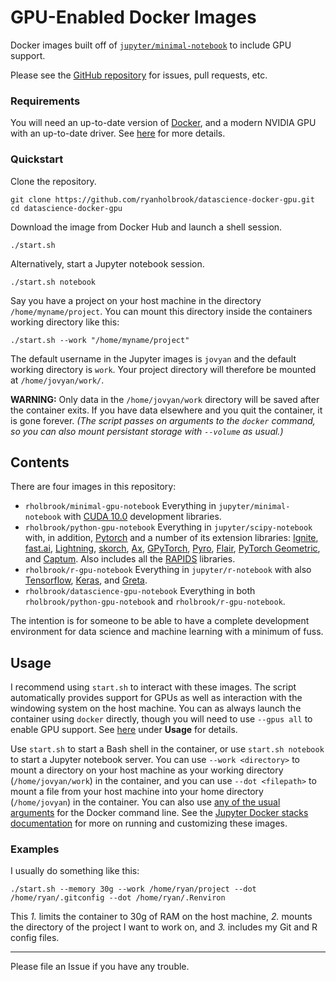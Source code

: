 <!-- [![Docker Pulls](https://img.shields.io/docker/pulls/rholbrook/datascience)](https://hub.docker.com/repository/docker/rholbrook/datascience) -->
<!-- [![Docker Stars](https://img.shields.io/docker/stars/rholbrook/datascience)](https://hub.docker.com/repository/docker/rholbrook/datascience) -->

# GPU-Enabled Docker Images

Docker images built off of [`jupyter/minimal-notebook`](https://github.com/jupyter/docker-stacks/tree/master/datascience-notebook) to include GPU support.

Please see the [GitHub repository](https://github.com/ryanholbrook/datascience-docker-gpu) for issues, pull requests, etc.

### Requirements

You will need an up-to-date version of [Docker](https://docs.docker.com/install/), 
and a modern NVIDIA GPU with an up-to-date driver. See [here](https://github.com/NVIDIA/nvidia-docker/wiki/Installation-(Native-GPU-Support)) for more details.

### Quickstart
Clone the repository.
```
git clone https://github.com/ryanholbrook/datascience-docker-gpu.git
cd datascience-docker-gpu
```

Download the image from Docker Hub and launch a shell session.
```
./start.sh
```

Alternatively, start a Jupyter notebook session.
```
./start.sh notebook
```

Say you have a project on your host machine in the directory `/home/myname/project`. You can mount this directory inside the containers working directory like this:
```
./start.sh --work "/home/myname/project"
```
The default username in the Jupyter images is `jovyan` and the default working directory is `work`. Your project directory will therefore be mounted at `/home/jovyan/work/`.

**WARNING:** Only data in the `/home/jovyan/work` directory will be saved after the container exits. If you have data elsewhere and you quit the container, it is gone forever. *(The script passes on arguments to the `docker` command, so you can also mount persistant storage with `--volume` as usual.)*

## Contents
There are four images in this repository:
  * `rholbrook/minimal-gpu-notebook` Everything in `jupyter/minimal-notebook` with [CUDA 10.0](https://developer.nvidia.com/cuda-zone) development libraries.
  * `rholbrook/python-gpu-notebook` Everything in `jupyter/scipy-notebook` with, in addition, [Pytorch](https://pytorch.org/) and a number of its extension libraries: [Ignite](https://pytorch.org/ignite/), [fast.ai](https://www.fast.ai/), [Lightning](https://github.com/williamFalcon/pytorch-lightning), [skorch](https://github.com/skorch-dev/skorch), [Ax](https://ax.dev/), [GPyTorch](https://github.com/cornellius-gp/gpytorch), [Pyro](http://pyro.ai/), [Flair](https://github.com/zalandoresearch/flair), [PyTorch Geometric](https://github.com/rusty1s/pytorch_geometric), and [Captum](https://captum.ai/). Also includes all the [RAPIDS](https://docs.rapids.ai/api) libraries.
  * `rholbrook/r-gpu-notebook` Everything in `jupyter/r-notebook` with also [Tensorflow](https://www.tensorflow.org/), [Keras](https://keras.io/), and [Greta](https://greta-stats.org/).
  * `rholbrook/datascience-gpu-notebook` Everything in both `rholbrook/python-gpu-notebook` and `rholbrook/r-gpu-notebook`.
  
The intention is for someone to be able to have a complete development environment for data science and machine learning with a minimum of fuss.

<!--   * [![Download Size](https://images.microbadger.com/badges/image/rholbrook/datascience:cuda-only.svg)](https://hub.docker.com/repository/docker/rholbrook/datascience/tags) `:cuda-only` -->
<!--   * [![Download Size](https://images.microbadger.com/badges/image/rholbrook/datascience:cuda-only.svg)](https://hub.docker.com/repository/docker/rholbrook/datascience/tags) `:pytorch`  -->
<!--   * [![Download Size](https://images.microbadger.com/badges/image/rholbrook/datascience:full.svg)](https://hub.docker.com/repository/docker/rholbrook/datascience/tags) `:full` -->

## Usage

I recommend using `start.sh` to interact with these images. The script automatically provides support for GPUs as well as interaction with the windowing system on the host machine. You can as always launch the container using `docker` directly, though you will need to use `--gpus all` to enable GPU support. See [here](https://github.com/NVIDIA/nvidia-docker) under **Usage** for details.

Use `start.sh` to start a Bash shell in the container, or use `start.sh notebook` to start a Jupyter notebook server. You can use `--work <directory>` to mount a directory on your host machine as your working directory (`/home/jovyan/work`) in the container, and you can use `--dot <filepath>` to mount a file from your host machine into your home directory (`/home/jovyan`) in the container. You can also use [any of the usual arguments](https://docs.docker.com/engine/reference/commandline/cli/) for the Docker command line. See the [Jupyter Docker stacks documentation](https://jupyter-docker-stacks.readthedocs.io/en/latest/index.html) for more on running and customizing these images.

### Examples

I usually do something like this:
```
./start.sh --memory 30g --work /home/ryan/project --dot /home/ryan/.gitconfig --dot /home/ryan/.Renviron
```
This *1.* limits the container to 30g of RAM on the host machine, *2.* mounts the directory of the project I want to work on, and *3.* includes my Git and R config files.

------

Please file an Issue if you have any trouble.
